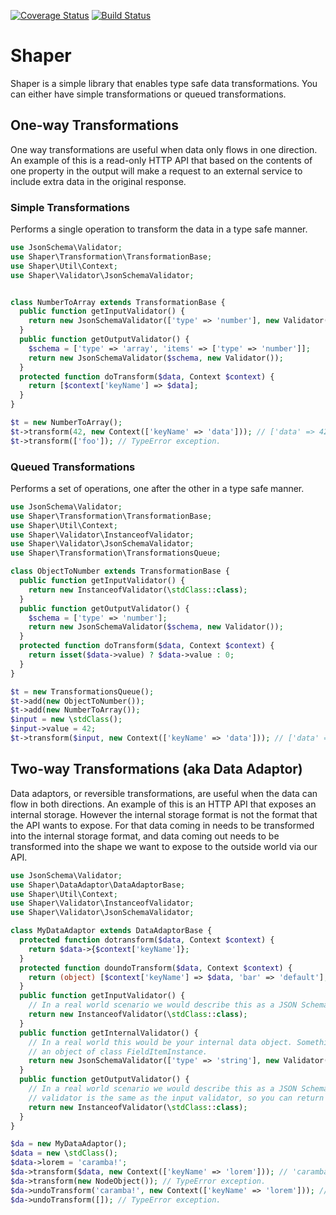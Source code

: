 [![Coverage Status](https://coveralls.io/repos/e0ipso/shaper/badge.svg?branch=master&service=github)](https://coveralls.io/github/e0ipso/shaper?branch=master) [![Build Status](https://travis-ci.org/e0ipso/shaper.svg?branch=master)](https://travis-ci.org/e0ipso/shaper)

# Shaper

Shaper is a simple library that enables type safe data transformations. You can either have simple
transformations or queued transformations.

## One-way Transformations

One way transformations are useful when data only flows in one direction. An example of this is a
read-only HTTP API that based on the contents of one property in the output will make a request to
an external service to include extra data in the original response.

### Simple Transformations

Performs a single operation to transform the data in a type safe manner.

```php
use JsonSchema\Validator;
use Shaper\Transformation\TransformationBase;
use Shaper\Util\Context;
use Shaper\Validator\JsonSchemaValidator;


class NumberToArray extends TransformationBase {
  public function getInputValidator() {
    return new JsonSchemaValidator(['type' => 'number'], new Validator());
  }
  public function getOutputValidator() {
    $schema = ['type' => 'array', 'items' => ['type' => 'number']];
    return new JsonSchemaValidator($schema, new Validator());
  }
  protected function doTransform($data, Context $context) {
    return [$context['keyName'] => $data];
  }
}

$t = new NumberToArray();
$t->transform(42, new Context(['keyName' => 'data'])); // ['data' => 42]
$t->transform(['foo']); // TypeError exception.
```

### Queued Transformations

Performs a set of operations, one after the other in a type safe manner.

```php
use JsonSchema\Validator;
use Shaper\Transformation\TransformationBase;
use Shaper\Util\Context;
use Shaper\Validator\InstanceofValidator;
use Shaper\Validator\JsonSchemaValidator;
use Shaper\Transformation\TransformationsQueue;

class ObjectToNumber extends TransformationBase {
  public function getInputValidator() {
    return new InstanceofValidator(\stdClass::class);
  }
  public function getOutputValidator() {
    $schema = ['type' => 'number'];
    return new JsonSchemaValidator($schema, new Validator());
  }
  protected function doTransform($data, Context $context) {
    return isset($data->value) ? $data->value : 0;
  }
}

$t = new TransformationsQueue();
$t->add(new ObjectToNumber());
$t->add(new NumberToArray());
$input = new \stdClass();
$input->value = 42;
$t->transform($input, new Context(['keyName' => 'data'])); // ['data' => 42]
```

## Two-way Transformations (aka Data Adaptor)

Data adaptors, or reversible transformations, are useful when the data can flow in both directions.
An example of this is an HTTP API that exposes an internal storage. However the internal storage
format is not the format that the API wants to expose. For that data coming in needs to be
transformed into the internal storage format, and data coming out needs to be transformed into the
shape we want to expose to the outside world via our API.

```php
use JsonSchema\Validator;
use Shaper\DataAdaptor\DataAdaptorBase;
use Shaper\Util\Context;
use Shaper\Validator\InstanceofValidator;
use Shaper\Validator\JsonSchemaValidator;

class MyDataAdaptor extends DataAdaptorBase {
  protected function dotransform($data, Context $context) {
    return $data->{$context['keyName']};
  }
  protected function doundoTransform($data, Context $context) {
    return (object) [$context['keyName'] => $data, 'bar' => 'default'];
  }
  public function getInputValidator() {
    // In a real world scenario we would describe this as a JSON Schema.
    return new InstanceofValidator(\stdClass::class);
  }
  public function getInternalValidator() {
    // In a real world this would be your internal data object. Something like cheking that this is
    // an object of class FieldItemInstance.
    return new JsonSchemaValidator(['type' => 'string'], new Validator());
  }
  public function getOutputValidator() {
    // In a real world scenario we would describe this as a JSON Schema. In most cases the output
    // validator is the same as the input validator, so you can return the input validator here.
    return new InstanceofValidator(\stdClass::class);
  }
}

$da = new MyDataAdaptor();
$data = new \stdClass();
$data->lorem = 'caramba!';
$da->transform($data, new Context(['keyName' => 'lorem'])); // 'caramba!'
$da->transform(new NodeObject()); // TypeError exception.
$da->undoTransform('caramba!', new Context(['keyName' => 'lorem'])); // (object) ['lorem' => 'caramba!', 'bar' => 'default']
$da->undoTransform([]); // TypeError exception.
```
